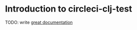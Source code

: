 # Introduction to circleci-clj-test

TODO: write [great documentation](http://jacobian.org/writing/what-to-write/)
